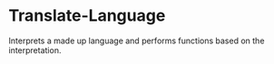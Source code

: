 # Translate-Language

Interprets a made up language and performs functions based on the interpretation.

